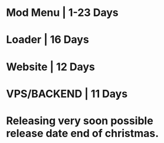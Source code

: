 # Mod Menu | 1-23 Days
# Loader | 16 Days
# Website | 12 Days
# VPS/BACKEND | 11 Days

# Releasing very soon possible release date end of christmas.
